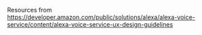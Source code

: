 
Resources from https://developer.amazon.com/public/solutions/alexa/alexa-voice-service/content/alexa-voice-service-ux-design-guidelines

